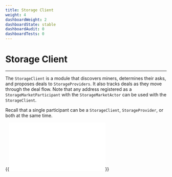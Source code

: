 ```yaml
---
title: Storage Client
weight: 4
dashboardWeight: 2
dashboardState: stable
dashboardAudit: 0
dashboardTests: 0
---
```


# Storage Client
---

The `StorageClient` is a module that discovers miners, determines their asks, and proposes deals to `StorageProviders`. It also tracks deals as they move through the deal flow. Note that any address registered as a `StorageMarketParticipant` with the `StorageMarketActor` can be used with the `StorageClient`.

Recall that a single participant can be a `StorageClient`, `StorageProvider`, or both at the same time.

{{<embed src="/modules/go-fil-markets/storagemarket/client.go"  lang="go">}}

<!-- # Storage Provider State Machine -->
